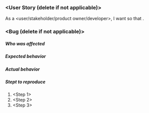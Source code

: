 ### <User Story (delete if not applicable)>

As a <user/stakeholder/product owner/developer>, I want <goal> so that <reason>.




### <Bug (delete if not applicable)>

##### Who was affected
<description>

##### Expected behavior
<description>

##### Actual behavior 

<description>
<screenshots if possible>

##### Stept to reproduce
1. <Step 1>
2. <Step 2>
3. <Step 3>